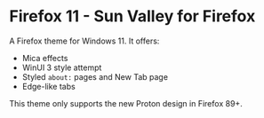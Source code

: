 # Firefox 11 - Sun Valley for Firefox

A Firefox theme for Windows 11. It offers:

* Mica effects
* WinUI 3 style attempt
* Styled `about:` pages and New Tab page
* Edge-like tabs

This theme only supports the new Proton design in Firefox 89+.
